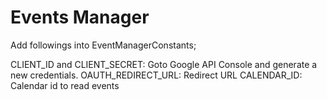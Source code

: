 # Events Manager
Add followings into EventManagerConstants;

CLIENT_ID and CLIENT_SECRET: Goto Google API Console and generate a new credentials.
OAUTH_REDIRECT_URL: Redirect URL
CALENDAR_ID: Calendar id to read events
